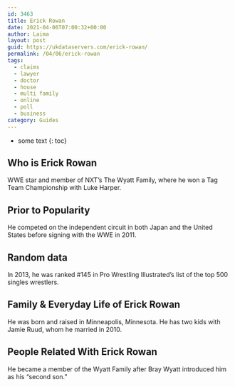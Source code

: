 ```yaml
---
id: 3463
title: Erick Rowan
date: 2021-04-06T07:00:32+00:00
author: Laima
layout: post
guid: https://ukdataservers.com/erick-rowan/
permalink: /04/06/erick-rowan
tags:
  - claims
  - lawyer
  - doctor
  - house
  - multi family
  - online
  - poll
  - business
category: Guides
---
```


* some text
{: toc}


## Who is Erick Rowan
                  
                  
                  
WWE star and member of NXT&#8217;s The Wyatt Family, where he won a Tag Team Championship with Luke Harper.
                  
              
            
              
            
                
                
                
## Prior to Popularity
                  
                  
                  
He competed on the independent circuit in both Japan and the United States before signing with the WWE in 2011.
                  
              
            
              
            
                
                
                
## Random data
                  
                  
                  
In 2013, he was ranked #145 in Pro Wrestling Illustrated&#8217;s list of the top 500 singles wrestlers.
                  
              
            
              
            
                
                
                
## Family & Everyday Life of Erick Rowan
                  
                  
                  
He was born and raised in Minneapolis, Minnesota. He has two kids with Jamie Ruud, whom he married in 2010.
                  
              
            
              
            
                
                
                
## People Related With Erick Rowan
                  
                  
                  
He became a member of the Wyatt Family after Bray Wyatt introduced him as his &#8220;second son.&#8221;
                  
              
            
              
            
                
              
            
              
              
            
            
              
            
          
          
          